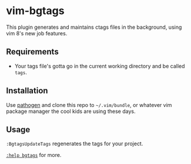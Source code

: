 # vim-bgtags

This plugin generates and maintains ctags files in the background, using vim 8's new job features.

## Requirements

* Your tags file's gotta go in the current working directory and be called `tags`.

## Installation

Use [pathogen](https://github.com/tpope/vim-pathogen/) and clone this repo to `~/.vim/bundle`, or whatever vim package manager the cool kids are using these days.

## Usage

`:BgtagsUpdateTags` regenerates the tags for your project.

[`:help bgtags`](./doc/bgtags.txt) for more.
